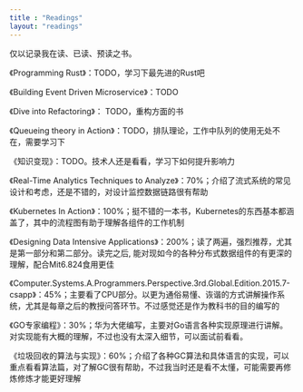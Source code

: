 ```yaml
---
title : "Readings"
layout: "readings"
---
```


仅以记录我在读、已读、预读之书。

《Programming Rust》：TODO，学习下最先进的Rust吧

《Building Event Driven Microservice》：TODO

《Dive into Refactoring》： TODO，重构方面的书

《Queueing theory in Action》：TODO，排队理论，工作中队列的使用无处不在，需要学习下

《知识变现》：TODO。技术人还是看看，学习下如何提升影响力

《Real-Time Analytics Techniques to Analyze》：70%；介绍了流式系统的常见设计和考虑，还是不错的，对设计监控数据链路很有帮助

《Kubernetes In Action》：100%；挺不错的一本书，Kubernetes的东西基本都涵盖了，其中的流程图有助于理解各组件的工作机制

《Designing Data Intensive Applications》：200%；读了两遍，强烈推荐，尤其是第一部分和第二部分。读完之后, 能对现如今的各种分布式数据组件的有更深的理解，配合Mit6.824食用更佳

《Computer.Systems.A.Programmers.Perspective.3rd.Global.Edition.2015.7-csapp》：45%；主要看了CPU部分。以更为通俗易懂、诙谐的方式讲解操作系统，尤其是每章之后的教授问答环节。不过感觉还是作为教科书的目的编写的

《GO专家编程》：30%；华为大佬编写，主要对Go语言各种实现原理进行讲解。对实现能有大概的理解，不过也没有太深入细节，可以面试前看看。

《垃圾回收的算法与实现》：60%；介绍了各种GC算法和具体语言的实现，可以重点看看算法篇，对了解GC很有帮助，不过我当时还是看不太懂，可能需要再修炼修炼才能更好理解
